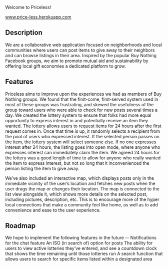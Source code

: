 Welcome to Priceless! 

www.price-less.herokuapp.com

## Description 

We are a collaborative web application focused on neighborhoods and local communities where users can post items to give away to their neighbors and can browse listings in their area. Inspired by the popular Buy Nothing Facebook groups, we aim to promote mutual aid and sustainability by offering local gift economies a dedicated platform to grow.

## Features   

Priceless aims to improve upon the experiences we had as members of Buy Nothing groups. We found that the first-come, first-served system used in most of these groups was frustrating, and skewed the usefulness of the group toward users who were able to check for new posts several times a day. We created the lottery system to ensure that folks had more equal opportunity to express interest in and potentially receive an item they wanted. The lottery allows users to request items for 24 hours after the first request comes in. Once that time is up, it randomly selects a recipient from the pool of users who expressed interest. If the selected person passes on the item, the lottery system will select someone else. If no one expresses interest after 24 hours, the listing goes into open mode, where anyone who expresses interest can immediately claim the item. We agreed 24 hours for the lottery was a good length of time to allow for anyone who really wanted the item to express interest, but not so long that it inconvenienced the person listing the item to give away. 

We’ve also included an interactive map, which displays posts only in the immediate vicinity of the user’s location and fetches new posts when the user drags the map or changes their location. The map is connected to the list view alongside it, which shows more details on the selected post, including pictures, description, etc. This is to encourage more of the hyper local connections that make a community feel like home, as well as to add convenience and ease to the user experience. 


## Roadmap

We hope to implement the following features in the future -- 
Notifications for the chat feature 
An ISO (in search of) option for posts
The ability for users to view active lotteries they’ve entered, and see a countdown clock that shows the time remaining until those lotteries run 
A search function that allows users to search for specific items listed within a designated area 
